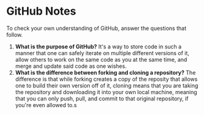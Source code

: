 # GitHub Notes

To check your own understanding of GitHub, answer the questions that follow.

1. **What is the purpose of GitHub?** It's a way to store code in such a manner that one can safely iterate on multiple different versions of it, allow others to work on the same code as you at the same time, and merge and update said code as one wishes.
1. **What is the difference between forking and cloning a repository?** The difference is that while forking creates a copy of the reposity that allows one to build their own version off of it, cloning means that you are taking the repository and downloading it into your own local machine, meaning that you can only push, pull, and commit to that original repository, if you're even allowed to.s